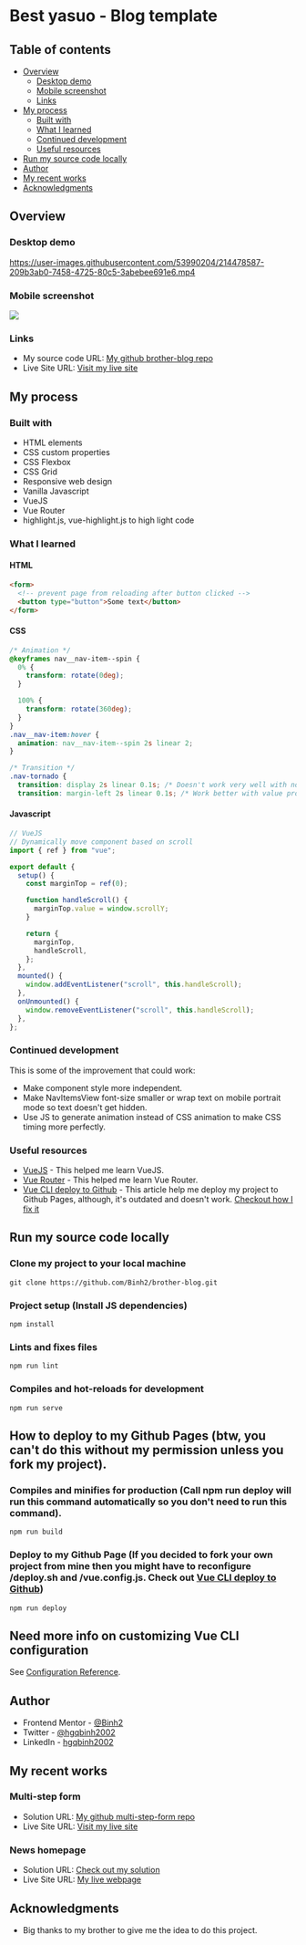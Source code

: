 # Best yasuo - Blog template

## Table of contents

- [Overview](#overview)
  - [Desktop demo](#desktop-demo)
  - [Mobile screenshot](#mobile-screenshot)
  - [Links](#links)
- [My process](#my-process)
  - [Built with](#built-with)
  - [What I learned](#what-i-learned)
  - [Continued development](#continued-development)
  - [Useful resources](#useful-resources)
- [Run my source code locally](#run-my-source-code-locally)
- [Author](#author)
- [My recent works](#my-recent-works)
- [Acknowledgments](#acknowledgments)

## Overview

### Desktop demo

https://user-images.githubusercontent.com/53990204/214478587-209b3ab0-7458-4725-80c5-3abebee691e6.mp4

### Mobile screenshot

![](mobile-screenshot.jpg)

### Links

- My source code URL: [My github brother-blog repo](https://github.com/Binh2/brother-blog/)
- Live Site URL: [Visit my live site](https://binh2.github.io/brother-blog/)

## My process

### Built with

- HTML elements
- CSS custom properties
- CSS Flexbox
- CSS Grid
- Responsive web design
- Vanilla Javascript
- VueJS
- Vue Router
- highlight.js, vue-highlight.js to high light code

### What I learned

#### HTML

```html
<form>
  <!-- prevent page from reloading after button clicked -->
  <button type="button">Some text</button> 
</form>
```

#### CSS

```css
/* Animation */
@keyframes nav__nav-item--spin {
  0% {
    transform: rotate(0deg);
  }

  100% {
    transform: rotate(360deg);
  }
}
.nav__nav-item:hover {
  animation: nav__nav-item--spin 2s linear 2;
}
```

```css
/* Transition */
.nav-tornado {
  transition: display 2s linear 0.1s; /* Doesn't work very well with non-value properties */
  transition: margin-left 2s linear 0.1s; /* Work better with value properties */
```

#### Javascript

```js
// VueJS
// Dynamically move component based on scroll
import { ref } from "vue";

export default {
  setup() {
    const marginTop = ref(0);

    function handleScroll() {
      marginTop.value = window.scrollY;
    }

    return {
      marginTop,
      handleScroll,
    };
  },
  mounted() {
    window.addEventListener("scroll", this.handleScroll);
  },
  onUnmounted() {
    window.removeEventListener("scroll", this.handleScroll);
  },
};
```

### Continued development

This is some of the improvement that could work:

- Make component style more independent.
- Make NavItemsView font-size smaller or wrap text on mobile portrait mode so text doesn't get hidden.
- Use JS to generate animation instead of CSS animation to make CSS timing more perfectly.

### Useful resources

- [VueJS](https://vuejs.org/) - This helped me learn VueJS.
- [Vue Router](https://router.vuejs.org/) - This helped me learn Vue Router.
- [Vue CLI deploy to Github](https://cli.vuejs.org/guide/deployment.html#github-pages) - This article help me deploy my project to Github Pages, although, it's outdated and doesn't work. [Checkout how I fix it](https://github.com/Binh2/multi-step-form#bash)

## Run my source code locally

### Clone my project to your local machine
```
git clone https://github.com/Binh2/brother-blog.git
```

### Project setup (Install JS dependencies)
```
npm install
```

### Lints and fixes files
```
npm run lint
```

### Compiles and hot-reloads for development
```
npm run serve
```

## How to deploy to my Github Pages (btw, you can't do this without my permission unless you fork my project).

### Compiles and minifies for production (Call npm run deploy will run this command automatically so you don't need to run this command).
```
npm run build
```

### Deploy to my Github Page (If you decided to fork your own project from mine then you might have to reconfigure /deploy.sh and /vue.config.js. Check out [Vue CLI deploy to Github](https://cli.vuejs.org/guide/deployment.html#github-pages))
```
npm run deploy
```

## Need more info on customizing Vue CLI configuration
See [Configuration Reference](https://cli.vuejs.org/config/).

## Author

- Frontend Mentor - [@Binh2](https://www.frontendmentor.io/profile/Binh2)
- Twitter - [@hgqbinh2002](https://twitter.com/hgqbinh2002)
- LinkedIn - [hgqbinh2002](https://www.linkedin.com/in/hgqbinh2002/)

## My recent works

### Multi-step form

- Solution URL: [My github multi-step-form repo](https://github.com/Binh2/multi-step-form/)
- Live Site URL: [Visit my live site](https://binh2.github.io/multi-step-form/)

### News homepage

- Solution URL: [Check out my solution](https://github.com/Binh2/news-homepage)
- Live Site URL: [My live webpage](https://binh2.github.io/news-homepage/)

## Acknowledgments

- Big thanks to my brother to give me the idea to do this project.

